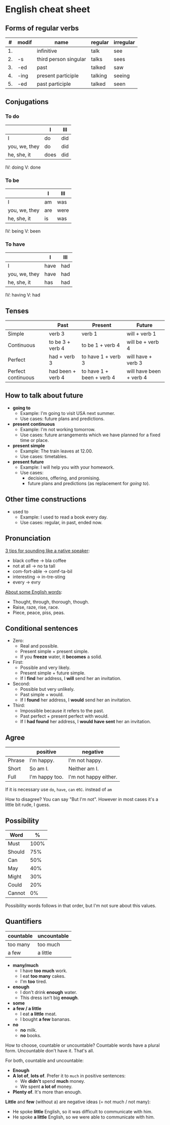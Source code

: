 # English cheat sheet

## Forms of regular verbs

|# |modif |name                 |regular  |irregular  |
|--|------|---------------------|---------|-----------|
|1.|      |infinitive           | talk    |see        |
|2.| -s   |third person singular| talks   |sees       |
|3.| -ed  |past                 | talked  |saw        |
|4.| -ing |present participle   | talking |seeing     |
|5.| -ed  |past participle      | talked  |seen       |

## Conjugations

### To do

|             |I    |III  |
|-------------|-----|-----|
|I            |do   |did  |
|you, we, they|do   |did  |
|he, she, it  |does |did  |

IV:   doing
V:    done

### To be

|             |I    |III  |
|-------------|-----|-----|
|I            |am   |was  |
|you, we, they|are  |were |
|he, she, it  |is   |was  |

IV:   being
V:    been

### To have

|             |I    |III  |
|-------------|-----|-----|
|I            |have |had  |
|you, we, they|have |had  |
|he, she, it  |has  |had  |

IV:   having
V:    had

## Tenses

|                   |Past             |Present                  |Future                 |
|-------------------|-----------------|-------------------------|-----------------------|
|Simple             |verb 3           |verb 1                   |will + verb 1          |
|Continuous         |to be 3 + verb 4 |to be 1 + verb 4         |will be + verb 4       |
|Perfect            |had + verb 3     |to have 1 + verb 3       |will have + verb 3     |
|Perfect continuous |had been + verb 4|to have 1 + been + verb 4|will have been + verb 4|


## How to talk about future

* **going to**
    * Example: I'm going to visit USA next summer.
    * Use cases: future plans and predictions.
* **present continuous**
    * Example: I'm not working tomorrow.
    * Use cases: future arrangements which we have planned for a fixed time or place.
* **present simple**
    * Example: The train leaves at 12.00.
    * Use cases: timetables.
* **present future**
    * Example: I will help you with your homework.
    * Use cases:
        * decisions, offering, and promising.
        * future plans and predictions (as replacement for *going to*).


## Other time constructions

* used to
    * Example: I used to read a book every day.
    * Use cases: regular, in past, ended now.


## Pronunciation

[3 tips for sounding like a native speaker](https://www.youtube.com/watch?v=ChZJ1Q3GSuI):

* black coffee -> bla coffee
* not at all -> no ta tall
* com-fort-able -> comf-ta-bil
* interesting -> in-tre-sting
* every -> evry

[About some English words](https://www.youtube.com/watch?v=JeHQ4_HtRRY):

* Thought, through, thorough, though.
* Raise, raze, rise, race.
* Piece, peace, piss, peas.


## Conditional sentences

* Zero:
  * Real and possible.
  * Present simple + present simple.
  * If you **freeze** water, it **becomes** a solid.
* First:
  * Possible and very likely.
  * Present simple + future simple.
  * If I **find** her address, I **will** send her an invitation.
* Second:
  * Possible but very unlikely.
  * Past simple + would.
  * If I **found** her address, I **would** send her an invitation.
* Third:
  * Impossible because it refers to the past.
  * Past perfect + present perfect with would.
  * If I **had found** her address, I **would have sent** her an invitation.


## Agree

|         | positive          | negative              |
|---------|-------------------|-----------------------|
| Phrase  | I'm happy.        | I'm not happy.        |
| Short   | So am I.          | Neither am I.         |
| Full    | I'm happy too.    | I'm not happy either. |

If it is necessary use `do`, `have`, `can` etc. instead of `am`

How to disagree? You can say "But I'm not". However in most cases it's a little bit rude, I guess.


## Possibility

| Word    | %     |
|---------|-------|
| Must    | 100%  |
| Should  | 75%   |
| Can     | 50%   |
| May     | 40%   |
| Might   | 30%   |
| Could   | 20%   |
| Cannot  | 0%    |

Possibility words follows in that order, but I'm not sure about this values.


## Quantifiers

| countable   | uncountable |
|-------------|-------------|
| too many    | too much    |
| a few       | a little    |

* **many/much**
  * I have **too much** work.
  * I eat **too many** cakes.
  * I'm **too** tired.
* **enough**
  * I don't drink **enough** water.
  * This dress isn't big **enough**.
* **some**
* **a few / a little**
  * I eat **a little** meat.
  * I bought **a few** bananas.
* **no**
  * **no** milk.
  * **no** books.

How to choose, countable or uncountable? Countable words have a plural form. Uncountable don't have it. That's all.

For both, countable and uncountable:

* **Enough**
* **A lot of**, **lots of**. Prefer it to `much` in positive sentences:
  * We **didn't** spend **much** money.
  * We spent **a lot of** money.
* **Plenty of**. It's more than enough.


**Little** and **few** (without a) are negative ideas (= not much / not many):
  * He spoke **little** English, so it was difficult to communicate with him.
  * He spoke **a little** English, so we were able to communicate with him.
